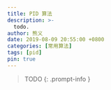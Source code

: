 ```yaml
---
title: PID 算法
description: >-
  todo.
author: 熊义
date: 2019-08-09 20:55:00 +0800
categories: [常用算法]
tags: [pid]
pin: true
---
```


> TODO
{: .prompt-info }
